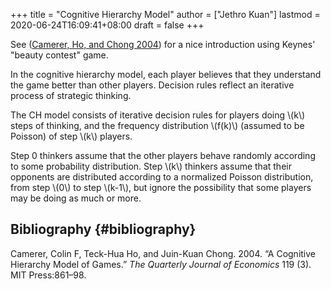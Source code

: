 +++
title = "Cognitive Hierarchy Model"
author = ["Jethro Kuan"]
lastmod = 2020-06-24T16:09:41+08:00
draft = false
+++

See ([Camerer, Ho, and Chong 2004](#org3299312)) for a nice introduction using Keynes' "beauty
contest" game.

In the cognitive hierarchy model, each player believes that they
understand the game better than other players. Decision rules reflect
an iterative process of strategic thinking.

The CH model consists of iterative decision rules for players doing
\\(k\\) steps of thinking, and the frequency distribution \\(f(k)\\) (assumed
to be Poisson) of step \\(k\\) players.

Step 0 thinkers assume that the other players behave randomly
according to some probability distribution. Step \\(k\\) thinkers assume
that their opponents are distributed according to a normalized Poisson
distribution, from step \\(0\\) to step \\(k-1\\), but ignore the possibility
that some players may be doing as much or more.

## Bibliography {#bibliography}

<a id="org3299312"></a>Camerer, Colin F, Teck-Hua Ho, and Juin-Kuan Chong. 2004. “A Cognitive Hierarchy Model of Games.” _The Quarterly Journal of Economics_ 119 (3). MIT Press:861–98.
